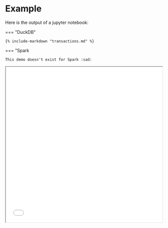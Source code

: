 # Example

Here is the output of a jupyter notebook:

=== "DuckDB"

    {% include-markdown "transactions.md" %}

=== "Spark

    This demo doesn't exist for Spark :sad:

<iframe src="transactions.html" width="100%" height="500"></iframe>

